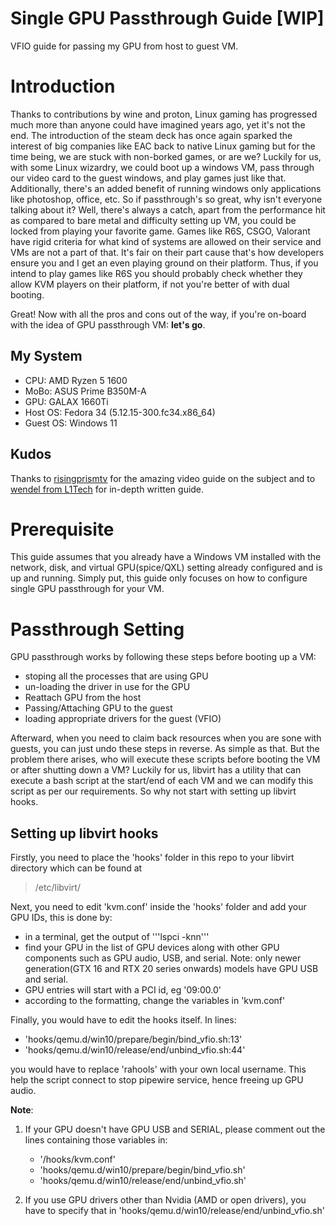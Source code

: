 # Single GPU Passthrough Guide [WIP]
VFIO guide for passing my GPU from host to guest VM.

# Introduction
Thanks to contributions by wine and proton, Linux gaming has progressed much more than anyone could have imagined years ago, yet it's not the end. The introduction of the steam deck has once again sparked the interest of big companies like EAC back to native Linux gaming but for the time being, we are stuck with non-borked games, or are we? Luckily for us, with some Linux wizardry, we could boot up a windows VM, pass through our video card to the guest windows, and play games just like that. Additionally, there's an added benefit of running windows only applications like photoshop, office, etc. So if passthrough's so great, why isn't everyone talking about it? Well, there's always a catch, apart from the performance hit as compared to bare metal and difficulty setting up VM, you could be locked from playing your favorite game. Games like R6S, CSGO, Valorant have rigid criteria for what kind of systems are allowed on their service and VMs are not a part of that. It's fair on their part cause that's how developers ensure you and I get an even playing ground on their platform. Thus, if you intend to play games like R6S you should probably check whether they allow KVM players on their platform, if not you're better of with dual booting.

Great! Now with all the pros and cons out of the way, if you're on-board with the idea of GPU passthrough VM: **let's go**.

## My System
- CPU: AMD Ryzen 5 1600
- MoBo: ASUS Prime B350M-A
- GPU: GALAX 1660Ti
- Host OS: Fedora 34 (5.12.15-300.fc34.x86_64)
- Guest OS: Windows 11

## Kudos
Thanks to [risingprismtv](https://youtu.be/3BxAaaRDEEw) for the amazing video guide on the subject and to [wendel from L1Tech](https://forum.level1techs.com/t/fedora-33-ultimiate-vfio-guide-for-2020-2021-wip/163814) for in-depth written guide.

# Prerequisite
This guide assumes that you already have a Windows VM installed with the network, disk, and virtual GPU(spice/QXL) setting already configured and is up and running. Simply put, this guide only focuses on how to configure single GPU passthrough for your VM.

# Passthrough Setting
GPU passthrough works by following these steps before booting up a VM:
- stoping all the processes that are using GPU
- un-loading the driver in use for the GPU
- Reattach GPU from the host
- Passing/Attaching GPU to the guest
- loading appropriate drivers for the guest (VFIO)

Afterward, when you need to claim back resources when you are sone with guests, you can just undo these steps in reverse. As simple as that. But the problem there arises, who will execute these scripts before booting the VM or after shutting down a VM? Luckily for us, libvirt has a utility that can execute a bash script at the start/end of each VM and we can modify this script as per our requirements. So why not start with setting up libvirt hooks.

## Setting up libvirt hooks
Firstly, you need to place the 'hooks' folder in this repo to your libvirt directory which can be found at
> /etc/libvirt/

Next, you need to edit 'kvm.conf' inside the 'hooks' folder and add your GPU IDs, this is done by:
- in a terminal, get the output of '''lspci -knn'''
- find your GPU in the list of GPU devices along with other GPU components such as GPU audio, USB, and serial. Note: only newer generation(GTX 16 and RTX 20 series onwards) models have GPU USB and serial.
- GPU entries will start with a PCI id, eg '09:00.0'
- according to the formatting, change the variables in 'kvm.conf' 

Finally, you would have to edit the hooks itself. In lines:
- 'hooks/qemu.d/win10/prepare/begin/bind_vfio.sh:13'
- 'hooks/qemu.d/win10/release/end/unbind_vfio.sh:44'

you would have to replace 'rahools' with your own local username. This help the script connect to stop pipewire service, hence freeing up GPU audio.

**Note**: 
1. If your GPU doesn't have GPU USB and SERIAL, please comment out the lines containing those variables in: 
   - '/hooks/kvm.conf'
   - 'hooks/qemu.d/win10/prepare/begin/bind_vfio.sh'
   - 'hooks/qemu.d/win10/release/end/unbind_vfio.sh'

2. If you use GPU drivers other than Nvidia (AMD or open drivers), you have to specify that in 'hooks/qemu.d/win10/release/end/unbind_vfio.sh'

